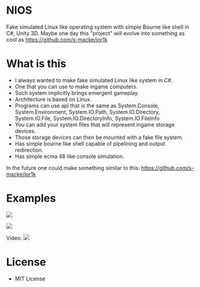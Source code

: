 # NIOS
Fake simulated Linux like operating system with simple Bourne like shell in C#, Unity 3D.
Maybe one day this "project" will evolve into something as cool as https://github.com/s-macke/jor1k

# What is this
- I always wanted to make fake simulated Linux like system in C#.
- One that you can use to make ingame computers.
- Such system implicitly brings emergent gameplay.
- Architecture is based on Linux.
- Programs can use api that is the same as System.Console, System.Environment, System.IO.Path, System.IO.Directory, System.IO.File, System.IO.DirectoryInfo, System.IO.FileInfo
- You can add your system files that will represent ingame storage devices.
- Those storage devices can then be mounted with a fake file system.
- Has simple bourne like shell capable of pipelining and output redirection.
- Has simple ecma 48 like console simulation.

In the future one could make something similar to this: https://github.com/s-macke/jor1k

# Examples

[![](http://image.prntscr.com/image/df4619937a6f4999bb6ea95796778755.png)](http://image.prntscr.com/image/df4619937a6f4999bb6ea95796778755.png)

[![](http://image.prntscr.com/image/9858f3d9ca0e4ba58089617893e6882e.png)](http://image.prntscr.com/image/9858f3d9ca0e4ba58089617893e6882e.png)

Video:
[![](https://img.youtube.com/vi/j3kOllcE9yM/0.jpg)](https://www.youtube.com/watch?v=j3kOllcE9yM)

# License
- MIT License
